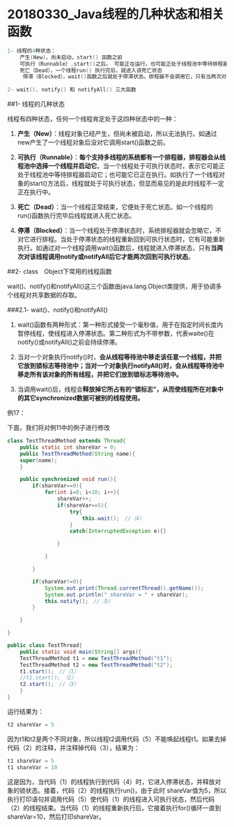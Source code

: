# 20180330_Java线程的几种状态和相关函数

```cpp
1- 线程的4种状态：
	产生(New)，尚未启动，start() 函数之前
	可执行（Runnable）,start()之后。 可能正在运行，也可能正处于线程池中等待排程器启动它
	死亡（Dead），一个线程run() 执行完后，就进入该死亡状态
	 停滞（Blocked），wait()函数之后就处于停滞状态。排程器不会调用它，只有当两次对该线程调用notify或notifyAll后它才能两次回到可执行状态	 
	 
2- wait(), notify() 和 notifyAll() 三大函数
```



##1-  线程的几种状态

线程有四种状态，任何一个线程肯定处于这四种状态中的一种：

1) **产生（New）**：线程对象已经产生，但尚未被启动，所以无法执行。如通过new产生了一个线程对象后没对它调用start()函数之前。

2) **可执行（Runnable）**：**每个支持多线程的系统都有一个排程器，排程器会从线程池中选择一个线程并启动它**。当一个线程处于可执行状态时，表示它可能正处于线程池中等待排程器启动它；也可能它已正在执行。如执行了一个线程对象的start()方法后，线程就处于可执行状态，但显而易见的是此时线程不一定正在执行中。

3) **死亡（Dead）**：当一个线程正常结束，它便处于死亡状态。如一个线程的run()函数执行完毕后线程就进入死亡状态。

4) **停滞（Blocked）**：当一个线程处于停滞状态时，系统排程器就会忽略它，不对它进行排程。当处于停滞状态的线程重新回到可执行状态时，它有可能重新执行。如通过对一个线程调用wait()函数后，线程就进入停滞状态，只有**当两次对该线程调用notify或notifyAll后它才能两次回到可执行状态**。



##2- class　Object下常用的线程函数

wait()、notify()和notifyAll()这三个函数由java.lang.Object类提供，用于协调多个线程对共享数据的存取。

###2.1- wait()、notify()和notifyAll()

1) wait()函数有两种形式：第一种形式接受一个毫秒值，用于在指定时间长度内暂停线程，使线程进入停滞状态。第二种形式为不带参数，代表waite()在notify()或notifyAll()之前会持续停滞。

2) 当对一个对象执行notify()时，**会从线程等待池中移走该任意一个线程，并把它放到锁标志等待池中；当对一个对象执行notifyAll()时，会从线程等待池中移走所有该对象的所有线程，并把它们放到锁标志等待池中。**

3) 当调用wait()后，线程会**释放掉它所占有的“锁标志”，从而使线程所在对象中的其它synchronized数据可被别的线程使用。**

例17：

下面，我们将对例11中的例子进行修改

```java
class TestThreadMethod extends Thread{
    public static int shareVar = 0;
    public TestThreadMethod(String name){
    super(name);
    }

    public synchronized void run(){
        if(shareVar==0){
            for(int i=0; i<10; i++){
                shareVar++;
                if(shareVar==5){
                    try{
                        this.wait();　//（4）
                    }
                    catch(InterruptedException e){}

                }

            }

        }

        if(shareVar!=0){
            System.out.print(Thread.currentThread().getName());
            System.out.println(" shareVar = " + shareVar);
            this.notify();　//（5）
        }

    }

}

public class TestThread{
    public static void main(String[] args){
    TestThreadMethod t1 = new TestThreadMethod("t1");
    TestThreadMethod t2 = new TestThreadMethod("t2");
    t1.start();　//（1）
    //t1.start();　（2）
    t2.start();　//（3）
    }
}
```



运行结果为：

```java
t2 shareVar = 5
```

因为t1和t2是两个不同对象，所以线程t2调用代码（5）不能唤起线程t1。如果去掉代码（2）的注释，并注释掉代码（3），结果为：

```java
t1 shareVar = 5
t1 shareVar = 10
```



这是因为，当代码（1）的线程执行到代码（4）时，它进入停滞状态，并释放对象的锁状态。接着，代码（2）的线程执行run()，由于此时 shareVar值为5，所以执行打印语句并调用代码（5）使代码（1）的线程进入可执行状态，然后代码（2）的线程结束。当代码（1）的线程重新执行后，它接着执行for()循环一直到shareVar=10，然后打印shareVar。



